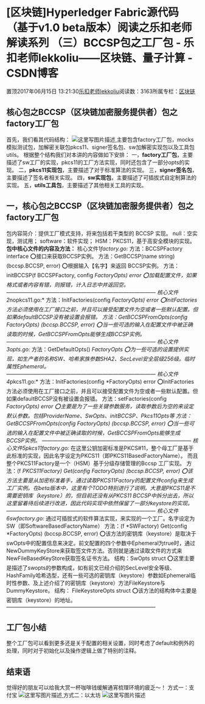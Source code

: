 
# [区块链]Hyperledger Fabric源代码（基于v1.0 beta版本）阅读之乐扣老师解读系列 （三）BCCSP包之工厂包 - 乐扣老师lekkoliu——区块链、量子计算 - CSDN博客

置顶2017年06月15日 13:21:30[乐扣老师lekkoliu](https://me.csdn.net/lsttoy)阅读数：3163所属专栏：[区块链](https://blog.csdn.net/column/details/20660.html)



## 核心包之BCCSP（区块链加密服务提供者）包之factory工厂包
首先，我们看其代码结构：
![这里写图片描述](https://img-blog.csdn.net/20170615110208804?watermark/2/text/aHR0cDovL2Jsb2cuY3Nkbi5uZXQvbHN0dG95/font/5a6L5L2T/fontsize/400/fill/I0JBQkFCMA==/dissolve/70/gravity/SouthEast)[ ](https://img-blog.csdn.net/20170615110208804?watermark/2/text/aHR0cDovL2Jsb2cuY3Nkbi5uZXQvbHN0dG95/font/5a6L5L2T/fontsize/400/fill/I0JBQkFCMA==/dissolve/70/gravity/SouthEast)
主要包含factory工厂包，mocks模拟测试包，加解密关联包pkcs11、signer签名包、sw加解密实现包以及工具包utils。
根据整个结构我们对本讲的内容做如下安排：
一，**factory工厂包**，主要描述了sw工厂的实现，pkcs11的工厂方法实现，同时还包含了一部分opts的实现。
二，**pkcs11实现包**，主要描述了对于标准算法的实现。
三，**signer签名包**，主要描述了签名者相关实现。
四，**sw实现包**，主要描述了可插拔式自定制算法的实现。
五，**utils工具包**，主要描述了其他相关工具的实现。
## 一，核心包之BCCSP（区块链加密服务提供者）包之factory工厂包
包内容简介：提供工厂模式支持，将来包括若干类型的 BCCSP 实现。
null：空实现，测试用；
software：软件实现；
HSM：PKCS11，基于高安全模块的实现。
**包中核心文件的内容及方法：**
核心文件1*factory.go:*
方法：BCCSPFactory interface
⭕️接口来获取BCCSP实例。
方法：GetBCCSP(name string) (bccsp.BCCSP, error)
⭕️根据输入【名字】来返回 BCCSP实例。
方法：initBCCSP(f BCCSPFactory, config *FactoryOpts) error
⭕️加载配置文件，如果格式或者内容有错，则报错，计入日志中并返回空。
————————————————————————————
核心文件2*nopkcs11.go:*
方法：InitFactories(config *FactoryOpts) error
⭕️InitFactories方法必须使用在工厂接口之前，并且可以接受配置文件为空或者一些默认配置。但如果defaultBCCSP没有被设置会报错。
方法：GetBCCSPFromOpts(config *FactoryOpts) (bccsp.BCCSP, error)
⭕️当一些可选的输入在配置文件中被正确读取的时候，GetBCCSPFromOpts能够生成BCCSP实例。
————————————————————————————
核心文件3*opts.go:*
方法：GetDefaultOpts() *FactoryOpts
⭕️为一些可选的设置提供实现，如生产者的名称SW、哈希家族参数SHA2、SecLevel安全层级256级。临时属性Ephemeral。
————————————————————————————
核心文件4*pkcs11.go:*
方法：InitFactories(config *FactoryOpts) error
⭕️InitFactories方法必须使用在工厂接口之前，并且可以接受配置文件为空或者一些默认配置。但如果defaultBCCSP没有被设置会报错。
方法：setFactories(config *FactoryOpts) error
⭕️主要是为了一些关键参数服务，读取参数后为空的来设定默认参数。包括ProviderName、SwOpts、initBCCSP、Pkcs11Opts等
方法：GetBCCSPFromOpts(config *FactoryOpts) (bccsp.BCCSP, error)
⭕️当一些可选的输入在配置文件中被正确读取的时候，GetBCCSPFromOpts能够生成BCCSP实例。
————————————————————————————
核心文件5*pkcs11factory.go:*
在这里公钥加密标准是PKCS\#11，整个母工厂是基于此标准的实现，因此名字设定为PKCS11（即PKCS11BasedFactoryName）。
而且整个PKCS11Factory是一个（HSM）基于分级存储管理的Bccsp 工厂实现。
方法：(f *PKCS11Factory) Get(config *FactoryOpts) (bccsp.BCCSP, error)
⭕️该方法主要是从加密标准着手，通过读取PKCS11Factory的配置文件config来生成工厂实例。在beta版本中，这里有个TODO特别进行了说明。大意是PKCS11是不需要密钥库（keystore）的，但目前还没有从PKCS11 BCCSP中拆分出去，所以这里留着待后续进行改进，因此代码实现中依然保留了一部分keystore的实现。
————————————————————————————
核心文件6*swfactory.go:*
通过可插拔式的软件算法实现，来实现的一个工厂。名字设定为SW（即SoftwareBasedFactoryName）
方法：(f *SWFactory) Get(config *FactoryOpts) (bccsp.BCCSP, error)
⭕️该方法的密钥库（keystore）是取决于swOpts中的配置信息来决定。前文配置的四个参数中Ephemeral为true时，通过NewDummyKeyStore来获取签文件方法。否则就是通过读取文件的方式来NewFileBasedKeyStore获取签名证书方法。
结构：SwOpts struct
⭕️这里主要是描述了swopts的参数构成，如有前文已经介绍的SecLevel安全等级、HashFamily哈希选型，还有一些可选的密钥库（keystore）参数如Ephemeral临时性参数、及上述介绍了的密钥库（keystore）方法FileKeystore与DummyKeystore。
结构： FileKeystoreOpts struct
⭕️该方法的结构体中主要是密钥库（keystore）的地址。
————————————————————————————
## 工厂包小结
整个工厂包可以看到更多还是关于配置的相关设置，同时考虑了default和例外的处理，同时对于初始化以及操作逻辑上做了特别的注释。
## 结束语
觉得好的朋友可以给我大赏一杯咖啡钱缓解通宵梳理环境的疲乏〜！
方式一：支付宝
![这里写图片描述](https://img-blog.csdn.net/20180831102425105?watermark/2/text/aHR0cHM6Ly9ibG9nLmNzZG4ubmV0L2xzdHRveQ==/font/5a6L5L2T/fontsize/400/fill/I0JBQkFCMA==/dissolve/70)[ ](https://img-blog.csdn.net/20180831102425105?watermark/2/text/aHR0cHM6Ly9ibG9nLmNzZG4ubmV0L2xzdHRveQ==/font/5a6L5L2T/fontsize/400/fill/I0JBQkFCMA==/dissolve/70)
方式二：以太坊
![这里写图片描述](https://img-blog.csdn.net/2018083110244130?watermark/2/text/aHR0cHM6Ly9ibG9nLmNzZG4ubmV0L2xzdHRveQ==/font/5a6L5L2T/fontsize/400/fill/I0JBQkFCMA==/dissolve/70)

[
](https://img-blog.csdn.net/20180831102425105?watermark/2/text/aHR0cHM6Ly9ibG9nLmNzZG4ubmV0L2xzdHRveQ==/font/5a6L5L2T/fontsize/400/fill/I0JBQkFCMA==/dissolve/70)

